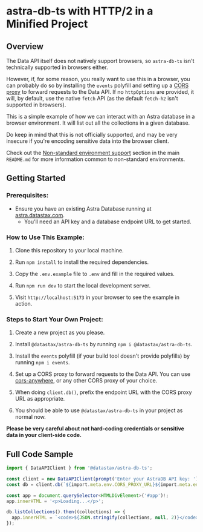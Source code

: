 # astra-db-ts with HTTP/2 in a Minified Project

## Overview

The Data API itself does not natively support browsers, so `astra-db-ts` isn't technically supported in browsers either.

However, if, for some reason, you really want to use this in a browser, you can probably do so by installing the
`events` polyfill and setting up a [CORS proxy](https://github.com/Rob--W/cors-anywhere) to forward requests to the Data API. If no `httpOptions` are
provided, it will, by default, use the native `fetch` API (as the default `fetch-h2` isn't supported in browsers).

This is a simple example of how we can interact with an Astra database in a browser environment. It will list out
all the collections in a given database.

Do keep in mind that this is not officially supported, and may be very insecure if you're encoding sensitive
data into the browser client.

Check out the [Non-standard environment support](../../README.md#non-standard-environment-support) section
in the main `README.md` for more information common to non-standard environments.

## Getting Started

### Prerequisites:

- Ensure you have an existing Astra Database running at [astra.datastax.com](https://astra.datastax.com/).
    - You'll need an API key and a database endpoint URL to get started.

### How to Use This Example:

1. Clone this repository to your local machine.

2. Run `npm install` to install the required dependencies.

3. Copy the `.env.example` file to `.env` and fill in the required values.

4. Run `npm run dev` to start the local development server.

5. Visit `http://localhost:5173` in your browser to see the example in action.

### Steps to Start Your Own Project:

1. Create a new project as you please.

2. Install `@datastax/astra-db-ts` by running `npm i @datastax/astra-db-ts`.

3. Install the `events` polyfill (if your build tool doesn't provide polyfills) by running `npm i events`. 

4. Set up a CORS proxy to forward requests to the Data API. You can use [cors-anywhere](https://github.com/Rob--W/cors-anywhere),
   or any other CORS proxy of your choice.

5. When doing `client.db()`, prefix the endpoint URL with the CORS proxy URL as appropriate.

6. You should be able to use `@datastax/astra-db-ts` in your project as normal now.

**Please be very careful about not hard-coding credentials or sensitive data in your client-side code.**

## Full Code Sample

```ts
import { DataAPIClient } from '@datastax/astra-db-ts';

const client = new DataAPIClient(prompt('Enter your AstraDB API key: '));
const db = client.db(`${import.meta.env.CORS_PROXY_URL}${import.meta.env.ASTRA_DB_ENDPOINT}`);

const app = document.querySelector<HTMLDivElement>('#app')!;
app.innerHTML = '<p>Loading...</p>';

db.listCollections().then((collections) => {
  app.innerHTML = `<code>${JSON.stringify(collections, null, 2)}</code>`;
});
```
